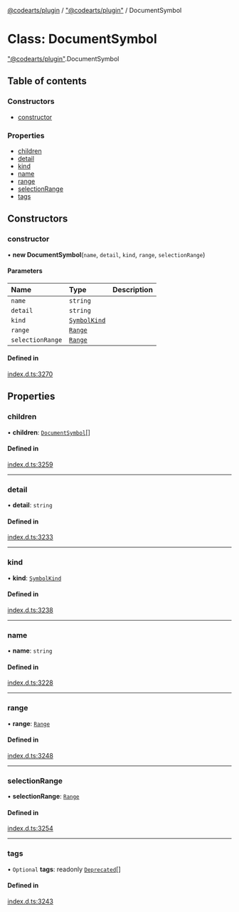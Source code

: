 [@codearts/plugin](../README.md) / ["@codearts/plugin"](../modules/_codearts_plugin_.md) / DocumentSymbol

# Class: DocumentSymbol

["@codearts/plugin"](../modules/_codearts_plugin_.md).DocumentSymbol

## Table of contents

### Constructors

- [constructor](codearts_plugin_.DocumentSymbol.md#constructor)

### Properties

- [children](codearts_plugin_.DocumentSymbol.md#children)
- [detail](codearts_plugin_.DocumentSymbol.md#detail)
- [kind](codearts_plugin_.DocumentSymbol.md#kind)
- [name](codearts_plugin_.DocumentSymbol.md#name)
- [range](codearts_plugin_.DocumentSymbol.md#range)
- [selectionRange](codearts_plugin_.DocumentSymbol.md#selectionrange)
- [tags](codearts_plugin_.DocumentSymbol.md#tags)

## Constructors

### constructor

• **new DocumentSymbol**(`name`, `detail`, `kind`, `range`, `selectionRange`)

#### Parameters

| Name | Type | Description |
| :------ | :------ | :------ |
| `name` | `string` |  |
| `detail` | `string` |  |
| `kind` | [`SymbolKind`](../enums/codearts_plugin_.SymbolKind.md) |  |
| `range` | [`Range`](codearts_plugin_.Range.md) |  |
| `selectionRange` | [`Range`](codearts_plugin_.Range.md) |  |

#### Defined in

[index.d.ts:3270](https://github.com/huaweicloud/cloudide-plugin-api/blob/3b0eee8/index.d.ts#L3270)

## Properties

### children

• **children**: [`DocumentSymbol`](codearts_plugin_.DocumentSymbol.md)[]

#### Defined in

[index.d.ts:3259](https://github.com/huaweicloud/cloudide-plugin-api/blob/3b0eee8/index.d.ts#L3259)

___

### detail

• **detail**: `string`

#### Defined in

[index.d.ts:3233](https://github.com/huaweicloud/cloudide-plugin-api/blob/3b0eee8/index.d.ts#L3233)

___

### kind

• **kind**: [`SymbolKind`](../enums/codearts_plugin_.SymbolKind.md)

#### Defined in

[index.d.ts:3238](https://github.com/huaweicloud/cloudide-plugin-api/blob/3b0eee8/index.d.ts#L3238)

___

### name

• **name**: `string`

#### Defined in

[index.d.ts:3228](https://github.com/huaweicloud/cloudide-plugin-api/blob/3b0eee8/index.d.ts#L3228)

___

### range

• **range**: [`Range`](codearts_plugin_.Range.md)

#### Defined in

[index.d.ts:3248](https://github.com/huaweicloud/cloudide-plugin-api/blob/3b0eee8/index.d.ts#L3248)

___

### selectionRange

• **selectionRange**: [`Range`](codearts_plugin_.Range.md)

#### Defined in

[index.d.ts:3254](https://github.com/huaweicloud/cloudide-plugin-api/blob/3b0eee8/index.d.ts#L3254)

___

### tags

• `Optional` **tags**: readonly [`Deprecated`](../enums/codearts_plugin_.SymbolTag.md#deprecated)[]

#### Defined in

[index.d.ts:3243](https://github.com/huaweicloud/cloudide-plugin-api/blob/3b0eee8/index.d.ts#L3243)
